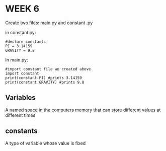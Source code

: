 # WEEK 6
 
Create two files: main.py and constant .py

in constant.py:
```
#declare constants
PI = 3.14159
GRAVITY = 9.8
```

In main.py:
```
#import constant file we created above
import constant
print(constant.PI) #prints 3.14159
print(constant.GRAVITY) #prints 9.8
```

## Variables
A named space in the computers memory that can store different values at different times

## constants
A type of variable whose value is fixed
